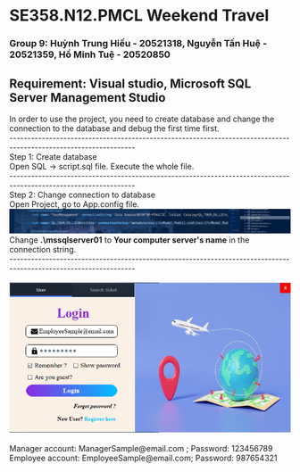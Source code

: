 # SE358.N12.PMCL Weekend Travel

<head>
  <link rel="stylesheet.css" href="css\stylesheet.css" />
</head>
<body>
<!-- ![](images\wp9152753-space-city-wallpapers.jpg) -->

  <h3>
  Group 9: Huỳnh Trung Hiếu - 20521318, Nguyễn Tấn Huệ - 20521359, Hồ Minh Tuệ - 20520850
  </h3>
  <h2>Requirement: Visual studio, Microsoft SQL Server Management Studio</h2>
  <div>In order to use the project, you need to create database and change the connection to the database and debug the first time first.
  <br>
  -----------------------------------------------------------------------------------------------------------------
  <br>
  Step 1: Create database
  <br>
  Open SQL -> script.sql file. Execute the whole file.
  <br>
  -----------------------------------------------------------------------------------------------------------------
  <br>
  Step 2: Change connection to database
  <br>
  Open Project, go to App.config file.
  <br>
  <div>  <img src="GitInstructionMaterials\AppConfig.PNG" width="1000" /></div>
  Change <b>.\mssqlserver01</b> to <b>Your computer server's name</b> in the connection string.
  <br>
  -----------------------------------------------------------------------------------------------------------------
 <br>

<br>
<img src="GitInstructionMaterials\LoginDisplay.PNG" width="600" /></div>
<br>
Manager account: ManagerSample@email.com ; Password: 123456789
<br>
Employee account: EmployeeSample@email.com; Password: 987654321
</div>

</body>
